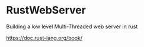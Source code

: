 # RustWebServer

Building a low level Multi-Threaded web server in rust

https://doc.rust-lang.org/book/
